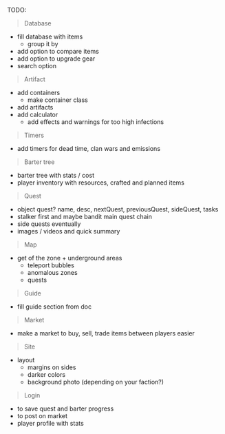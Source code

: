 TODO:

> Database
  - fill database with items
    - group it by
  - add option to compare items
  - add option to upgrade gear
  - search option
> Artifact
  - add containers
    - make container class
  - add artifacts
  - add calculator
    - add effects and warnings for too high infections
> Timers
  - add timers for dead time, clan wars and emissions
> Barter tree
  - barter tree with stats / cost
  - player inventory with resources, crafted and planned items
> Quest
  - object quest? name, desc, nextQuest, previousQuest, sideQuest, tasks
  - stalker first and maybe bandit main quest chain
  - side quests eventually
  - images / videos and quick summary
> Map
  - get of the zone + underground areas
    - teleport bubbles
    - anomalous zones
    - quests
> Guide
  - fill guide section from doc
> Market
  - make a market to buy, sell, trade items between players easier
> Site
  - layout
    - margins on sides
    - darker colors
    - background photo (depending on your faction?)
> Login
  - to save quest and barter progress
  - to post on market
  - player profile with stats
